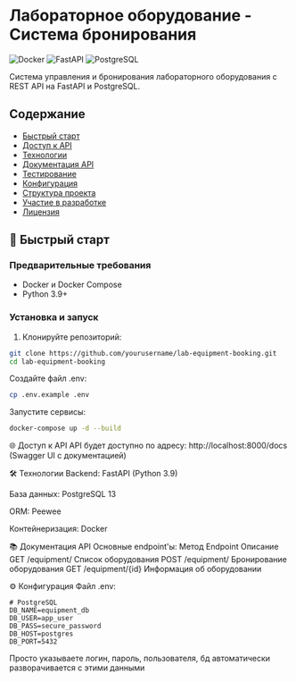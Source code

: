 # Лабораторное оборудование - Система бронирования

![Docker](https://img.shields.io/badge/Docker-✓-blue?logo=docker)
![FastAPI](https://img.shields.io/badge/FastAPI-✓-green?logo=fastapi)
![PostgreSQL](https://img.shields.io/badge/PostgreSQL-✓-blue?logo=postgresql)

Система управления и бронирования лабораторного оборудования с REST API на FastAPI и PostgreSQL.

## Содержание
- [Быстрый старт](#-быстрый-старт)
- [Доступ к API](#-доступ-к-api)
- [Технологии](#-технологии)
- [Документация API](#-документация-api)
- [Тестирование](#-тестирование)
- [Конфигурация](#-конфигурация)
- [Структура проекта](#-структура-проекта)
- [Участие в разработке](#-участие-в-разработке)
- [Лицензия](#-лицензия)

## 🚀 Быстрый старт

### Предварительные требования
- Docker и Docker Compose
- Python 3.9+

### Установка и запуск

1. Клонируйте репозиторий:
```bash
git clone https://github.com/yourusername/lab-equipment-booking.git
cd lab-equipment-booking
```

Создайте файл .env:

```bash
cp .env.example .env
```

Запустите сервисы:

```bash
docker-compose up -d --build
```

🌐 Доступ к API
API будет доступно по адресу:
http://localhost:8000/docs
(Swagger UI с документацией)

🛠 Технологии
Backend: FastAPI (Python 3.9)

База данных: PostgreSQL 13

ORM: Peewee

Контейнеризация: Docker

📚 Документация API
Основные endpoint'ы:
Метод	Endpoint	Описание
GET	/equipment/	Список оборудования
POST	/equipment/	Бронирование оборудования
GET	/equipment/{id}	Информация об оборудовании

⚙️ Конфигурация
Файл .env:
```
# PostgreSQL
DB_NAME=equipment_db
DB_USER=app_user
DB_PASS=secure_password
DB_HOST=postgres
DB_PORT=5432
```

Просто указываете логин, пароль, пользователя, бд автоматически разворачивается с этими данными
